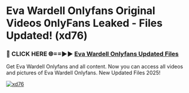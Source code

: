 # Eva Wardell Onlyfans Original Videos 0nlyFans Leaked - Files Updated! (xd76)

<h3>🔴 CLICK HERE 🌐==►► <a href="https://hetstrat.blog/NMqPAm" rel="nofollow">Eva Wardell Onlyfans Updated Files</a></h3>

Get Eva Wardell Onlyfans and all content. Now you can access all videos and pictures of Eva Wardell Onlyfans. New Updated Files 2025!

[![xd76](https://i.imgur.com/K7sEzmb.gif)](https://hetstrat.blog/NMqPAm)
